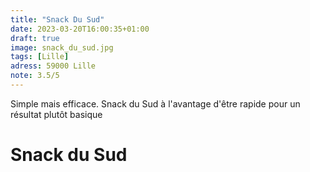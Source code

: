 ```yaml
---
title: "Snack Du Sud"
date: 2023-03-20T16:00:35+01:00
draft: true
image: snack_du_sud.jpg
tags: [Lille]
adress: 59000 Lille
note: 3.5/5
---
```


Simple mais efficace. Snack du Sud à l'avantage d'être rapide pour un résultat plutôt basique
<!--more-->
# Snack du Sud